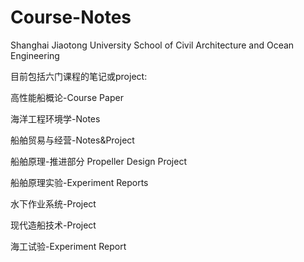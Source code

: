 # Course-Notes
Shanghai Jiaotong University School of Civil Architecture and Ocean Engineering

目前包括六门课程的笔记或project:

高性能船概论-Course Paper

海洋工程环境学-Notes

船舶贸易与经营-Notes&Project

船舶原理-推进部分 Propeller Design Project

船舶原理实验-Experiment Reports

水下作业系统-Project

现代造船技术-Project

海工试验-Experiment Report
